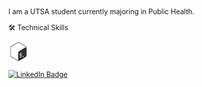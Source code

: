 I am a UTSA student currently majoring in Public Health.

:hammer_and_wrench: Technical Skills
<div>
  <img src="https://github.com/devicons/devicon/blob/master/icons/bash/bash-plain.svg" title="Bash" alt="bash" width="40" height="40"/>&nbsp;
</div>
<p> </p>
<div id="badges">
  <a href="[(https://www.linkedin.com/in/faith-kouadio-95a466275/)"](https://www.linkedin.com/in/faith-kouadio-95a466275/)>
    <img src="https://img.shields.io/badge/LinkedIn-blue?style=for-the-badge&logo=linkedin&logoColor=white" alt="LinkedIn Badge"/>
</div>
